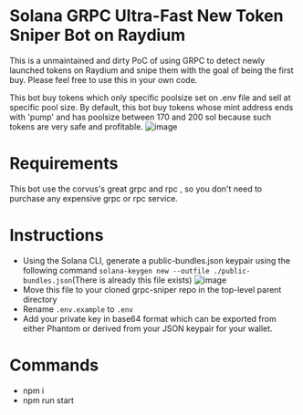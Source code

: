 # Solana GRPC Ultra-Fast New Token Sniper Bot on Raydium

This is a unmaintained and dirty PoC of using GRPC to detect newly launched tokens on Raydium and snipe them with the goal of being the first buy. Please feel free to use this in your own code. 

This bot buy tokens which only specific poolsize set on .env file and sell at specific pool size.
By default, this bot buy tokens whose mint address ends with 'pump' and has poolsize between 170 and 200 sol because such tokens are very safe and profitable.
![image](https://github.com/bigj-SVS/grpc-sniper/assets/173855326/1f4f4f54-d2fc-438e-a603-6aba1b641e1b)


# Requirements
This bot use the corvus's great grpc and rpc , so you don't need to purchase any expensive grpc or rpc service.

# Instructions
- Using the Solana CLI, generate a public-bundles.json keypair using the following command
`solana-keygen new --outfile ./public-bundles.json`(There is already this file exists)
![image](https://github.com/bigj-SVS/grpc-sniper/assets/173855326/a6624c17-4397-48f4-82ab-9b1940990b89)
- Move this file to your cloned grpc-sniper repo in the top-level parent directory
- Rename `.env.example` to `.env`
- Add your private key in base64 format which can be exported from either Phantom or derived from your JSON keypair for your wallet.

# Commands
- npm i
- npm run start

